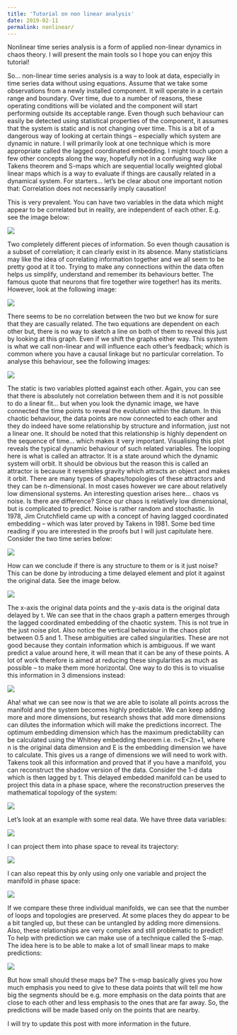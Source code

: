 ```yaml
---
title: 'Tutorial on non linear analysis'
date: 2019-02-11
permalink: nonlinear/
---
```

Nonlinear time series analysis is a form of applied non-linear dynamics in chaos theory. I will present the main tools so I hope you can enjoy this tutorial!

So… non-linear time series analysis is a way to look at data, especially in time series data without using equations. Assume that we take some observations from a newly installed component. It will operate in a certain range and boundary. Over time, due to a number of reasons, these operating conditions will be violated and the component will start performing outside its acceptable range. Even though such behaviour can easily be detected using statistical properties of the component, it assumes that the system is static and is not changing over time. This is a bit of a dangerous way of looking at certain things – especially which system are dynamic in nature. 
I will primarily look at one technique which is more appropriate called the lagged coordinated embedding. I might touch upon a few other concepts along the way, hopefully not in a confusing way like Takens theorem and S-maps which are sequential locally weighted global linear maps which is a way to evaluate if things are causally related in a dynamical system.
For starters… let’s be clear about one important notion that: Correlation does not necessarily imply causation!

This is very prevalent. You can have two variables in the data which might appear to be correlated but in reality, are independent of each other. E.g. see the image below: 

![](https://github.com/drsamirkhan/tkhan.github.io/blob/master/files/1.png?raw=true)

Two completely different pieces of information. So even though causation is a subset of correlation; it can clearly exist in its absence. Many statisticians may like the idea of correlating information together and we all seem to be pretty good at it too. Trying to make any connections within the data often helps us simplify, understand and remember its behaviours better. The famous quote that neurons that fire together wire together! has its merits. However, look at the following image:
 
![](https://github.com/drsamirkhan/tkhan.github.io/blob/master/files/2.png?raw=true)

There seems to be no correlation between the two but we know for sure that they are casually related. The two equations are dependent on each other but, there is no way to sketch a line on both of them to reveal this just by looking at this graph. Even if we shift the graphs either way. This system is what we call non-linear and will influence each other’s feedback; which is common where you have a causal linkage but no particular correlation. To analyse this behaviour, see the following images:
   
![](https://github.com/drsamirkhan/tkhan.github.io/blob/master/files/3.png?raw=true)

The static is two variables plotted against each other. Again, you can see that there is absolutely not correlation between them and it is not possible to do a linear fit… but when you look the dynamic image, we have connected the time points to reveal the evolution within the datum. In this chaotic behaviour, the data points are now connected to each other and they do indeed have some relationship by structure and information, just not a linear one. It should be noted that this relationship is highly dependent on the sequence of time… which makes it very important.
Visualising this plot reveals the typical dynamic behaviour of such related variables. The looping here is what is called an attractor. It is a state around which the dynamic system will orbit. It should be obvious but the reason this is called an attractor is because it resembles gravity which attracts an object and makes it orbit. There are many types of shapes/topologies of these attractors and they can be n-dimensional. In most cases however we care about relatively low dimensional systems. 
An interesting question arises here… chaos vs noise. Is there are difference? Since our chaos is relatively low dimensional, but is complicated to predict. Noise is rather random and stochastic. In 1978, Jim Crutchfield came up with a concept of having lagged coordinated embedding – which was later proved by Takens in 1981. Some bed time reading if you are interested in the proofs but I will just capitulate here. Consider the two time series below:

![](https://github.com/drsamirkhan/tkhan.github.io/blob/master/files/4.png?raw=true)

How can we conclude if there is any structure to them or is it just noise? This can be done by introducing a time delayed element and plot it against the original data. See the image below. 

![](https://github.com/drsamirkhan/tkhan.github.io/blob/master/files/5.png?raw=true)

The x-axis the original data points and the y-axis data is the original data delayed by t. We can see that in the chaos graph a pattern emerges through the lagged coordinated embedding of the chaotic system. This is not true in the just noise plot. Also notice the vertical behaviour in the chaos plot between 0.5 and 1. These ambiguities are called singularities. These are not good because they contain information which is ambiguous. If we want predict a value around here, it will mean that it can be any of these points. A lot of work therefore is aimed at reducing these singularities as much as possible – to make them more horizontal. One way to do this is to visualise this information in 3 dimensions instead:

![](https://github.com/drsamirkhan/tkhan.github.io/blob/master/files/6.png?raw=true)

Aha! what we can see now is that we are able to isolate all points across the manifold and the system becomes highly predictable. We can keep adding more and more dimensions, but research shows that add more dimensions can dilutes the information which will make the predictions incorrect. The optimum embedding dimension which has the maximum predictability can be calculated using the Whitney embedding theorem i.e. n<E<2n+1, where n is the original data dimension and E is the embedding dimension we have to calculate. This gives us a range of dimensions we will need to work with.
Takens took all this information and proved that if you have a manifold, you can reconstruct the shadow version of the data. Consider the 1-d data which is then lagged by t. This delayed embedded manifold can be used to project this data in a phase space, where the reconstruction preserves the mathematical topology of the system:

![](https://github.com/drsamirkhan/tkhan.github.io/blob/master/files/7.png?raw=true)

Let’s look at an example with some real data. We have three data variables:

![](https://github.com/drsamirkhan/tkhan.github.io/blob/master/files/8.png?raw=true)

I can project them into phase space to reveal its trajectory:

![](https://github.com/drsamirkhan/tkhan.github.io/blob/master/files/9.png?raw=true)

I can also repeat this by only using only one variable and project the manifold in phase space:
 
![](https://github.com/drsamirkhan/tkhan.github.io/blob/master/files/10.png?raw=true)

If we compare these three individual manifolds, we can see that the number of loops and topologies are preserved. At some places they do appear to be a bit tangled up, but these can be untangled by adding more dimensions. Also, these relationships are very complex and still problematic to predict!
To help with prediction we can make use of a technique called the S-map. The idea here is to be able to make a lot of small linear maps to make predictions:

![](https://github.com/drsamirkhan/tkhan.github.io/blob/master/files/11.png?raw=true)

But how small should these maps be? The s-map basically gives you how much emphasis you need to give to these data points that will tell me how big the segments should be e.g. more emphasis on the data points that are close to each other and less emphasis to the ones that are far away. So, the predictions will be made based only on the points that are nearby.

I will try to update this post with more information in the future.
